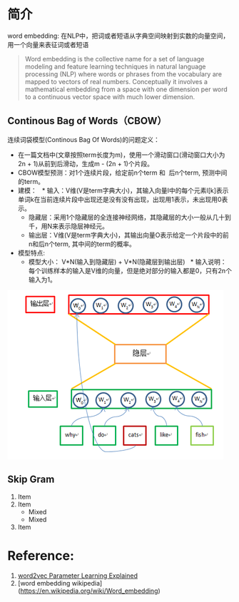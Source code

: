 
# 简介
word embedding: 在NLP中，把词或者短语从字典空间映射到实数的向量空间，用一个向量来表征词或者短语
> Word embedding is the collective name for a set of language modeling and feature learning techniques in natural language processing (NLP) where words or phrases from the vocabulary are mapped to vectors of real numbers. Conceptually it involves a mathematical embedding from a space with one dimension per word to a continuous vector space with much lower dimension.


## Continous Bag of Words（CBOW）

连续词袋模型(Continous Bag Of Words)的问题定义：

* 在一篇文档中(文章按照term长度为m)，使用一个滑动窗口(滑动窗口大小为2n + 1)从前到后滑动，生成m - (2n + 1)个片段。
* CBOW模型预测：对1个连续片段，给定前n个term 和  后n个term, 预测中间的term。
* 建模：
   * 输入：V维(V是term字典大小)，其输入向量I中的每个元素I[k]表示单词k在当前连续片段中出现还是没有没有出现，出现用1表示，未出现用0表示。
   * 隐藏层：采用1个隐藏层的全连接神经网络，其隐藏层的大小一般从几十到千，用N来表示隐层神经元。
   * 输出层：V维(V是term字典大小)，其输出向量O表示给定一个片段中的前n和后n个term, 其中间的term的概率。
* 模型特点:
   * 模型大小： V\*N(输入到隐藏层) + V\*N(隐藏层到输出层)
   * 输入说明：每个训练样本的输入是V维的向量，但是绝对部分的输入都是0，只有2n个输入为1。
 
![word2vec](img/word2Vec.png) 


## Skip Gram
1. Item
2. Item
   * Mixed
   * Mixed  
3. Item

# 

# Reference:
1. [word2vec Parameter Learning Explained](http://www-personal.umich.edu/~ronxin/pdf/w2vexp.pdf)
2. [word embedding wikipedia] (https://en.wikipedia.org/wiki/Word_embedding)
